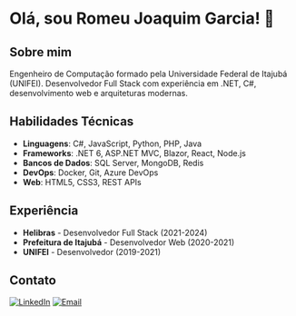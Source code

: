 # Olá, sou Romeu Joaquim Garcia! 👋

## Sobre mim
Engenheiro de Computação formado pela Universidade Federal de Itajubá (UNIFEI).
Desenvolvedor Full Stack com experiência em .NET, C#, desenvolvimento web e arquiteturas modernas.

## Habilidades Técnicas
- **Linguagens**: C#, JavaScript, Python, PHP, Java
- **Frameworks**: .NET 6, ASP.NET MVC, Blazor, React, Node.js
- **Bancos de Dados**: SQL Server, MongoDB, Redis
- **DevOps**: Docker, Git, Azure DevOps
- **Web**: HTML5, CSS3, REST APIs

## Experiência
- **Helibras** - Desenvolvedor Full Stack (2021-2024)
- **Prefeitura de Itajubá** - Desenvolvedor Web (2020-2021)
- **UNIFEI** - Desenvolvedor (2019-2021)

## Contato
[![LinkedIn](https://img.shields.io/badge/-LinkedIn-blue?style=flat-square&logo=Linkedin&logoColor=white)](https://www.linkedin.com/in/romeugarcia)
[![Email](https://img.shields.io/badge/-Email-red?style=flat-square&logo=Gmail&logoColor=white)](mailto:romeujgarcia@hotmail.com)



